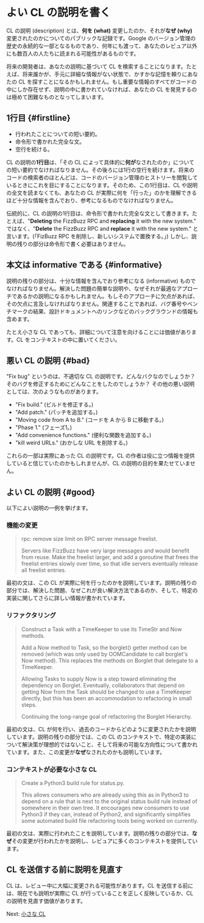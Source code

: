 # よい CL の説明を書く

CL の説明 (description) とは、**何を (what)** 変更したのか、それが**なぜ (why)** 変更されたのかについてのパブリックな記録です。Google のバージョン管理の歴史の永続的な一部となるものであり、何年にも渡って、あなたのレビュア以外にも数百人の人たちに読まれる可能性があるものです。

将来の開発者は、あなたの説明に基づいて CL を検索することになります。たとえば、将来誰かが、手元に詳細な情報がない状態で、かすかな記憶を頼りにあなたの CL を探すことになるかもしれません。もし重要な情報のすべてがコードの中にしか存在せず、説明の中に書かれていなければ、あなたの CL を発見するのは極めて困難なものとなってしまいます。

## 1行目 {#firstline}

*   行われたことについての短い要約。
*   命令形で書かれた完全な文。
*   空行を続ける。

CL の説明の**1行目**は、「その CL によって具体的に**何が**なされたのか」についての短い要約でなければなりません。その後ろには1行の空行を続けます。将来のコードの検索者のほとんどは、コードのバージョン管理のヒストリーを閲覧しているときにこれを目にすることになります。そのため、この1行目は、CL や説明の全文を読まなくても、あなたの CL が実際に何を「行った」のかを理解できるほど十分な情報を含んでおり、参考になるものでなければなりません。

伝統的に、CL の説明の1行目は、命令形で書かれた完全な文として書きます。たとえば、\"**Deleting** the FizzBuzz RPC and **replacing** it with the new system." ではなく、\"**Delete** the FizzBuzz RPC and **replace** it with the new system." と言います。(「FizBuzz RPC を削除し、新しいシステムで置換する。」) しかし、説明の残りの部分は命令形で書く必要はありません。

## 本文は informative である {#informative}

説明の残りの部分は、十分な情報を含んでおり参考になる (informative) ものでなければなりません。解決した問題の簡単な説明や、なぜそれが最適なアプローチであるかの説明になるかもしれません。もしそのアプローチに欠点があれば、その欠点に言及しなければなりません。関連することであれば、バグ番号やベンチマークの結果、設計ドキュメントへのリンクなどのバックグラウンドの情報も含めます。

たとえ小さな CL であっても、詳細について注意を向けることには価値があります。CL をコンテキストの中に置いてください。

## 悪い CL の説明 {#bad}

"Fix bug" というのは、不適切な CL の説明です。どんなバクなのでしょうか？ そのバグを修正するためにどんなことをしたのでしょうか？ その他の悪い説明としては、次のようなものがあります。

-   "Fix build." (ビルドを修正する。)
-   "Add patch." (パッチを追加する。)
-   "Moving code from A to B." (コードを A から B に移動する。)
-   "Phase 1." (フェーズ1。)
-   "Add convenience functions." (便利な関数を追加する。)
-   "kill weird URLs." (おかしな URL を削除する。)

これらの一部は実際にあった CL の説明です。CL の作者は役に立つ情報を提供していると信じていたのかもしれませんが、CL の説明の目的を果たせていません。

## よい CL の説明 {#good}

以下によい説明の一例を挙げます。

### 機能の変更

> rpc: remove size limit on RPC server message freelist.
>
> Servers like FizzBuzz have very large messages and would benefit from reuse.
> Make the freelist larger, and add a goroutine that frees the freelist entries
> slowly over time, so that idle servers eventually release all freelist
> entries.

最初の文は、この CL が実際に何を行ったのかを説明しています。説明の残りの部分では、解決した問題、なぜこれが良い解決方法であるのか、そして、特定の実装に関してさらに詳しい情報が書かれています。

### リファクタリング

> Construct a Task with a TimeKeeper to use its TimeStr and Now methods.
>
> Add a Now method to Task, so the borglet() getter method can be removed (which
> was only used by OOMCandidate to call borglet's Now method). This replaces the
> methods on Borglet that delegate to a TimeKeeper.
>
> Allowing Tasks to supply Now is a step toward eliminating the dependency on
> Borglet. Eventually, collaborators that depend on getting Now from the Task
> should be changed to use a TimeKeeper directly, but this has been an
> accommodation to refactoring in small steps.
>
> Continuing the long-range goal of refactoring the Borglet Hierarchy.

最初の文は、CL が何を行い、過去のコードからどのように変更されたかを説明しています。説明の残りの部分では、この CL のコンテキストで、特定の実装について解決策が理想的ではないこと、そして将来の可能な方向性について書かれています。また、この変更が**なぜ**なされたのかも説明しています。

### コンテキストが必要な小さな CL

> Create a Python3 build rule for status.py.
>
> This allows consumers who are already using this as in Python3 to depend on a
> rule that is next to the original status build rule instead of somewhere in
> their own tree. It encourages new consumers to use Python3 if they can,
> instead of Python2, and significantly simplifies some automated build file
> refactoring tools being worked on currently.

最初の文は、実際に行われたことを説明しています。説明の残りの部分では、**なぜ**その変更が行われたかを説明し、レビュアに多くのコンテキストを提供しています。

## CL を送信する前に説明を見直す

CL は、レビュー中に大幅に変更される可能性があります。CL を送信する前には、現在でも説明が実際に CL が行っていることを正しく反映しているか、CL の説明を見直す価値があります。

Next: [小さな CL](small-cls.md)
